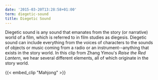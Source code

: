 ```yaml
---
date: '2015-03-20T13:28:58+01:00'
term: diegetic-sound
title: Diegetic Sound
---
```


Diegetic sound is any sound that emanates from the story (or
narrative) world of a film, which is referred to in film studies as
diegesis.<!--more--> Diegetic sound can include everything from the voices of
characters to the sounds of objects or music coming from a radio or an
instrument--anything that exists in the story world. In this clip from
Zhang Yimou's <i>Raise the Red Lantern</i>, we hear several different
elements, all of which originate in the story world.

{{< embed_clip "Mahjong" >}}